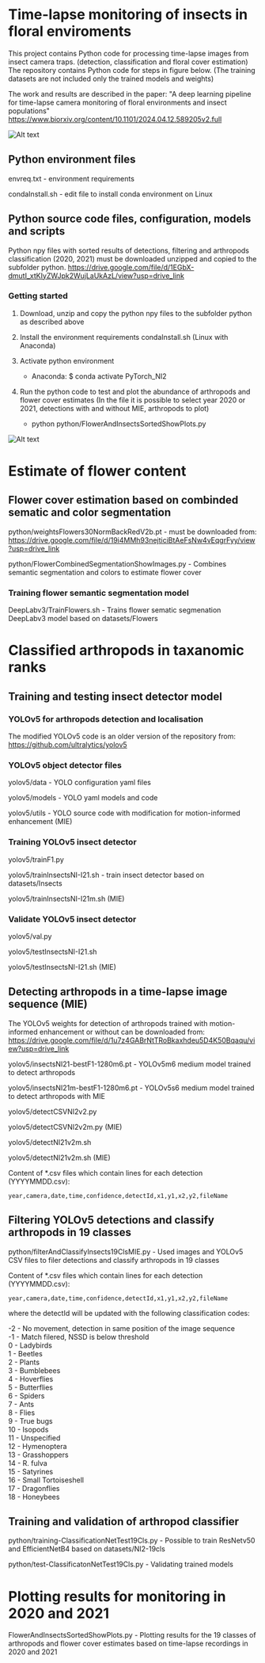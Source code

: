 # Time-lapse monitoring of insects in floral enviroments #
This project contains Python code for processing time-lapse images from insect camera traps. (detection, classification and floral cover estimation)
The repository contains Python code for steps in figure below. (The training datasets are not included only the trained models and weights)

The work and results are described in the paper: "A deep learning pipeline for time-lapse camera monitoring of floral environments and insect populations"
https://www.biorxiv.org/content/10.1101/2024.04.12.589205v2.full

![Alt text](ProcessPipeline.png)

## Python environment files ##
envreq.txt - environment requirements

condaInstall.sh - edit file to install conda environment on Linux

## Python source code files, configuration, models and scripts ##

Python npy files with sorted results of detections, filtering and arthropods classification (2020, 2021) must be downloaded unzipped and copied to the subfolder python.
https://drive.google.com/file/d/1EGbX-dmutI_xtKIyZWJpk2WujLaUkAzL/view?usp=drive_link
 
### Getting started ###

1. Download, unzip and copy the python npy files to the subfolder python as described above
  
2. Install the environment requirements condaInstall.sh (Linux with Anaconda)

3. Activate python environment

   - Anaconda: $ conda activate PyTorch_NI2
  
4. Run the python code to test and plot the abundance of arthropods and flower cover estimates
   (In the file it is possible to select year 2020 or 2021, detections with and without MIE, arthropods to plot)

   - python python/FlowerAndInsectsSortedShowPlots.py
 
![Alt text](NAIM34_Insects_Flowers.jpg)

# Estimate of flower content #

## Flower cover estimation based on combinded sematic and color segmentation ##

python/weightsFlowers30NormBackRedV2b.pt - must be downloaded from:
https://drive.google.com/file/d/19i4MMh93nejticiBtAeFsNw4vEqgrFyy/view?usp=drive_link

python/FlowerCombinedSegmentationShowImages.py - Combines semantic segmentation and colors to estimate flower cover

### Training flower semantic segmentation model ###

DeepLabv3/TrainFlowers.sh - Trains flower sematic segmenation DeepLabv3 model based on datasets/Flowers


# Classified arthropods in taxanomic ranks #

## Training and testing insect detector model ##

### YOLOv5 for arthropods detection and localisation

The modified YOLOv5 code is an older version of the repository from: https://github.com/ultralytics/yolov5

### YOLOv5 object detector files ###
yolov5/data - YOLO configuration yaml files

yolov5/models - YOLO yaml models and code

yolov5/utils - YOLO source code with modification for motion-informed enhancement (MIE)

### Training YOLOv5 insect detector ###
yolov5/trainF1.py

yolov5/trainInsectsNI-I21.sh - train insect detector based on datasets/Insects

yolov5/trainInsectsNI-I21m.sh (MIE)

### Validate YOLOv5 insect detector ###
yolov5/val.py

yolov5/testInsectsNI-I21.sh

yolov5/testInsectsNI-I21.sh (MIE)

## Detecting arthropods in a time-lapse image sequence (MIE) ##

The YOLOv5 weights for detection of arthropods trained with motion-informed enhancement or without can be downloaded from:
https://drive.google.com/file/d/1u7z4GABrNtTRoBkaxhdeu5D4K50Bqaqu/view?usp=drive_link

yolov5/insectsNI21-bestF1-1280m6.pt - YOLOv5m6 medium model trained to detect arthropods

yolov5/insectsNI21m-bestF1-1280m6.pt - YOLOv5s6 medium model trained to detect arthropods with MIE

yolov5/detectCSVNI2v2.py

yolov5/detectCSVNI2v2m.py (MIE)

yolov5/detectNI21v2m.sh

yolov5/detectNI21v2m.sh (MIE) 

Content of *.csv files which contain lines for each detection (YYYYMMDD.csv):

	year,camera,date,time,confidence,detectId,x1,y1,x2,y2,fileName

## Filtering YOLOv5 detections and classify arthropods in 19 classes ##

python/filterAndClassifyInsects19ClsMIE.py - Used images and YOLOv5 CSV files to filer detections and classify arthropods in 19 classes

Content of *.csv files which contain lines for each detection (YYYYMMDD.csv):

	year,camera,date,time,confidence,detectId,x1,y1,x2,y2,fileName

where the detectId will be updated with the following classification codes:

-2 - No movement, detection in same position of the image sequence  <br />
-1 - Match filered, NSSD is below threshold  <br />
0 - Ladybirds  <br />
1 - Beetles  <br />
2 - Plants  <br />
3 - Bumblebees  <br />
4 - Hoverflies  <br />
5 - Butterflies  <br />
6 - Spiders  <br />
7 - Ants  <br />
8 - Flies  <br />
9 - True bugs  <br />
10 - Isopods  <br />
11 - Unspecified  <br />
12 - Hymenoptera  <br />
13 - Grasshoppers  <br />
14 - R. fulva  <br />
15 - Satyrines  <br />
16 - Small Tortoiseshell  <br />
17 - Dragonflies  <br />
18 - Honeybees

## Training and validation of arthropod classifier ##

python/training-ClassificationNetTest19Cls.py - Possible to train ResNetv50 and EfficientNetB4 based on datasets/NI2-19cls

python/test-ClassificatonNetTest19Cls.py - Validating trained models

# Plotting results for monitoring in 2020 and 2021 #

FlowerAndInsectsSortedShowPlots.py - Plotting results for the 19 classes of arthropods and flower cover estimates based on time-lapse recordings in 2020 and 2021

